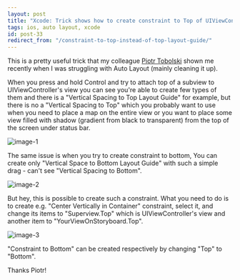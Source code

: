 ```yaml
---
layout: post
title: "Xcode: Trick shows how to create constraint to Top of UIViewController's view instead of Top To Layout Guide"
tags: ios, auto layout, xcode
id: post-33
redirect_from: "/constraint-to-top-instead-of-top-layout-guide/"
---
```

This is a pretty useful trick that my colleague [Piotr Tobolski][piotr-twitter]
shown me recently when I was struggling with Auto Layout (mainly cleaning it up).

When you press and hold Control and try to attach top of a subview to UIViewController's
view you can see you're able to create few types of them and there is a "Vertical
Spacing to Top Layout Guide" for example, but there is no a "Vertical Spacing to
Top" which you probably want to use when you need to place a map on the entire
view or you want to place some view filled with shadow (gradient from black to transparent)
from the top of the screen under status bar.

![image-1][img-1]

The same issue is when you try to create constraint to bottom, You can create only
"Vertical Space to Bottom Layout Guide" with such a simple drag - can't see
"Vertical Spacing to Bottom".

![image-2][img-2]

But hey, this is possible to create such a constraint. What you need to do is
to create e.g. "Center Vertically in Container" constraint, select it, and change
its items to "Superview.Top" which is UIViewController's view and another item
to "YourViewOnStoryboard.Top".

![image-3][img-3]

"Constraint to Bottom" can be created respectively by changing "Top" to "Bottom".

Thanks Piotr!

[piotr-twitter]: https://pl.linkedin.com/in/piotrtobolski

[img-1]: /uploads/{{page.id}}/1.png
[img-2]: /uploads/{{page.id}}/2.png
[img-3]: /uploads/{{page.id}}/3.png
